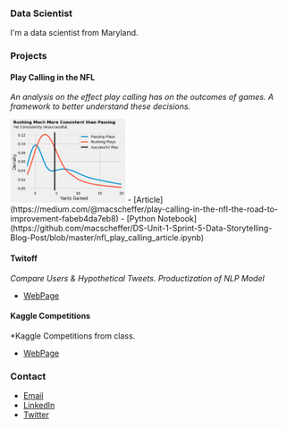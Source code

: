 ### Data Scientist

I'm a data scientist from Maryland.

### Projects

#### Play Calling in the NFL

*An analysis on the effect play calling has on the outcomes of games.*
*A framework to better understand these decisions.*

<img src="LambdaProject FifthVisual.png" height="150">
- [Article](https://medium.com/@macscheffer/play-calling-in-the-nfl-the-road-to-improvement-fabeb4da7eb8)
- [Python Notebook](https://github.com/macscheffer/DS-Unit-1-Sprint-5-Data-Storytelling-Blog-Post/blob/master/nfl_play_calling_article.ipynb)

#### Twitoff
*Compare Users & Hypothetical Tweets.*
*Productization of NLP Model*
- [WebPage](https://twitoff-mac.herokuapp.com/)

#### Kaggle Competitions
*Kaggle Competitions from class.
- [WebPage](https://www.kaggle.com/c/ds2-tree-ensembles/leaderboard)

### Contact
- [Email](mailto:macscheffer@gmail.com)
- [LinkedIn](https://www.linkedin.com/in/macscheffer/)
- [Twitter](https://twitter.com/MacScheffer)
